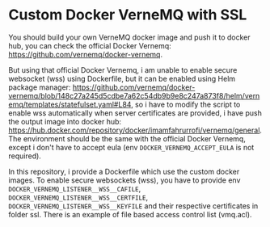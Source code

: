 # Custom Docker VerneMQ with SSL

You should build your own VerneMQ docker image and push it to docker hub, you can check the official Docker Vernemq: https://github.com/vernemq/docker-vernemq.

But using that official Docker Vernemq, i am unable to enable secure websocket (wss) using Dockerfile, but it can be enabled using Helm package manager: https://github.com/vernemq/docker-vernemq/blob/148c27a245d5cdbe7a62c54db9b9e8c247a873f8/helm/vernemq/templates/statefulset.yaml#L84, so i have to modify the script to enable wss automatically when server certificates are provided, i have push the output image into docker hub: https://hub.docker.com/repository/docker/imamfahrurrofi/vernemq/general. The environment should be the same with the official Docker Vernemq, except i don't have to accept eula (env `DOCKER_VERNEMQ_ACCEPT_EULA` is not required). 

In this repository, i provide a Dockerfile which use the custom docker images. To enable secure websockets (wss), you have to provide env `DOCKER_VERNEMQ_LISTENER__WSS__CAFILE`, `DOCKER_VERNEMQ_LISTENER__WSS__CERTFILE`, `DOCKER_VERNEMQ_LISTENER__WSS__KEYFILE` and their respective certificates in folder ssl. There is an example of file based access control list (vmq.acl).